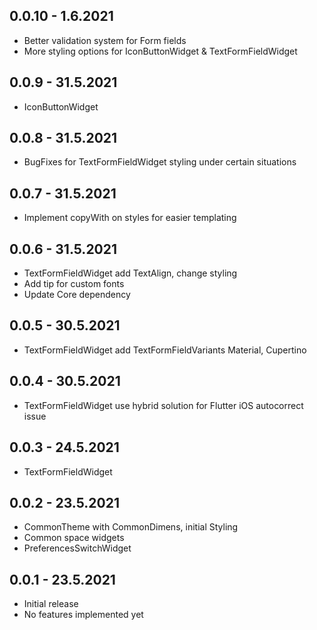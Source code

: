 ## 0.0.10 - 1.6.2021

* Better validation system for Form fields
* More styling options for IconButtonWidget & TextFormFieldWidget

## 0.0.9 - 31.5.2021

* IconButtonWidget

## 0.0.8 - 31.5.2021

* BugFixes for TextFormFieldWidget styling under certain situations

## 0.0.7 - 31.5.2021

* Implement copyWith on styles for easier templating

## 0.0.6 - 31.5.2021

* TextFormFieldWidget add TextAlign, change styling
* Add tip for custom fonts
* Update Core dependency

## 0.0.5 - 30.5.2021

* TextFormFieldWidget add TextFormFieldVariants Material, Cupertino

## 0.0.4 - 30.5.2021

* TextFormFieldWidget use hybrid solution for Flutter iOS autocorrect issue

## 0.0.3 - 24.5.2021

* TextFormFieldWidget

## 0.0.2 - 23.5.2021

* CommonTheme with CommonDimens, initial Styling
* Common space widgets
* PreferencesSwitchWidget

## 0.0.1 - 23.5.2021

* Initial release
* No features implemented yet
